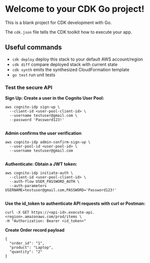 # Welcome to your CDK Go project!

This is a blank project for CDK development with Go.

The `cdk.json` file tells the CDK toolkit how to execute your app.

## Useful commands

 * `cdk deploy`      deploy this stack to your default AWS account/region
 * `cdk diff`        compare deployed stack with current state
 * `cdk synth`       emits the synthesized CloudFormation template
 * `go test`         run unit tests


 ### Test the secure API

 **Sign Up: Create a user in the Cognito User Pool:**

```
aws cognito-idp sign-up \
  --client-id <user-pool-client-id> \
  --username testuser@gmail.com \
  --password 'Password123!'


```

**Admin confirms the user verification**

```
aws cognito-idp admin-confirm-sign-up \
  --user-pool-id <user-pool-id> \
  --username testuser@gmail.com


```

**Authenticate: Obtain a JWT token:**

```
aws cognito-idp initiate-auth \
  --client-id <user-pool-client-id> \
  --auth-flow USER_PASSWORD_AUTH \
  --auth-parameters USERNAME=testuser@gmail.com,PASSWORD='Password123!'


```

**Use the id_token to authenticate API requests with curl or Postman:**
```
curl -X GET https://<api-id>.execute-api.<region>.amazonaws.com/prod/items \
-H "Authorization: Bearer <id_token>"
```

**Create Order record payload**

```
{
  "order_id": "1",
  "product": "Laptop",
  "quantity": "2"
}

```